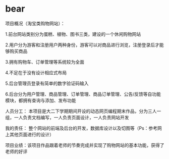 # bear
项目概况（淘宝类购物网站）：

1.前台网站类别分为蛋糕、植物、图书三类，建设的一个休闲购物网站 

2.用户分为游客和注册用户两种身份，游客可以对商品进行浏览，注册登录后才能够购买商品 

3.拥有购物车、订单管理等系统较为全面 

4.不足在于没有设计相应式布局 

5.后台管理员登录有简单的数字验证码输入 

6.后台分为用户管理、商品管理、订单管理、商品订单管理、公告/反馈等自功能模块，都拥有查询与添加、发布功能  


人员分工： 本项目是大二下学期期间开设的动态网页编程期末作品，分为三人一组，一人负责文档编写，一人负责页面设计，一人负责网站开发  

我的责任： 整个网站的前端及后台的开发，数据库设计以及切图等（Ps：参考网上其他页面进行的设计） 

项目业绩：该项目作品跟着老师的节奏完成并实现了购物网站的基本功能，获得了老师的好评
